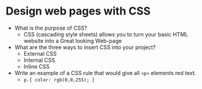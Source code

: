 # Design web pages with CSS

- What is the purpose of CSS?
    - CSS (cascading style sheets) allows you to turn your basic HTML website into a Great looking Web-page
- What are the three ways to insert CSS into your project?
    - External CSS
    - Internal CSS
    - Inline CSS
- Write an example of a CSS rule that would give all ``<p>`` elements red text.
    - ``p.{
  color: rgb(0,0,255);
}``